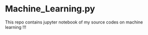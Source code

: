 # Machine_Learning.py
This repo contains jupyter notebook of my source codes on machine learning !!!
